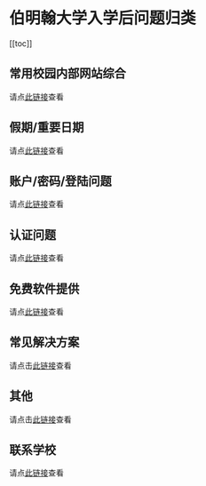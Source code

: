 # 伯明翰大学入学后问题归类

[[toc]]


## 常用校园内部网站综合

请点[此链接](./commonly-used-internal-websites/)查看

## 假期/重要日期

请点[此链接](./dates/)查看

## 账户/密码/登陆问题

请点[此链接](./account/)查看

## 认证问题

请点[此链接](./authentication/)查看

## 免费软件提供

请点[此链接](./software/)查看

## 常见解决方案

请点击[此链接](./solutions/)查看

## 其他

请点击[此链接](./others/)查看

## 联系学校

请点[此链接](../pre-admissions/contacts/)查看